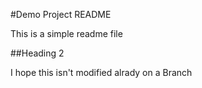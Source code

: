 #Demo Project README

This is a simple readme file

##Heading 2

I hope this isn't modified alrady
on a Branch